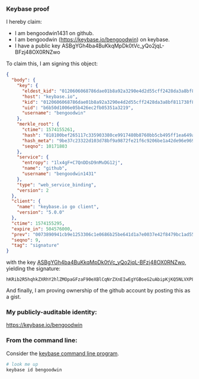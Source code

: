 ### Keybase proof

I hereby claim:

  * I am bengoodwin1431 on github.
  * I am bengoodwin (https://keybase.io/bengoodwin) on keybase.
  * I have a public key ASBgYGh4ba4BuKkqMpDk0tVc_yQo2jqL-BFzj48OX0RNZwo

To claim this, I am signing this object:

```json
{
  "body": {
    "key": {
      "eldest_kid": "0120606068786dae01b8a92a3290e4d2d55cff2428da3a8bf811738f8f0e5f444d670a",
      "host": "keybase.io",
      "kid": "0120606068786dae01b8a92a3290e4d2d55cff2428da3a8bf811738f8f0e5f444d670a",
      "uid": "b6b50d1006e05b426ec2fb05351a3219",
      "username": "bengoodwin"
    },
    "merkle_root": {
      "ctime": 1574155261,
      "hash": "818100bef265117c335903380ce9917480b8760bb5cb495ff1ea649ac96264197b6227490bd024453f5a7cd0815fb1a5e2767984bd75447f7793a3f144dbf57a",
      "hash_meta": "9be37c23322d103d78bf9a9872fe21f6c9206be1a42de96e9697a538da728a7e",
      "seqno": 10171803
    },
    "service": {
      "entropy": "1lx4gF+C7QnDDsD9nMvDG12j",
      "name": "github",
      "username": "bengoodwin1431"
    },
    "type": "web_service_binding",
    "version": 2
  },
  "client": {
    "name": "keybase.io go client",
    "version": "5.0.0"
  },
  "ctime": 1574155295,
  "expire_in": 504576000,
  "prev": "0073890941cb9e1253306c1e0686b25be641d1a7e0037e42f8479bc1ad5559d7",
  "seqno": 9,
  "tag": "signature"
}
```

with the key [ASBgYGh4ba4BuKkqMpDk0tVc_yQo2jqL-BFzj48OX0RNZwo](https://keybase.io/bengoodwin), yielding the signature:

```
hKRib2R5hqhkZXRhY2hlZMOpaGFzaF90eXBlCqNrZXnEIwEgYGBoeG2uAbipKjKQ5NLVXP8kKNo6i/gRc4+PDl9ETWcKp3BheWxvYWTESpcCCcQgAHOJCUHLnhJTMGweBoayW+ZB0afgA35C+Eebwa1VWdfEIBKr1bnTURFZaXk50F5j7KVUJ5OI3vIqchAYRZS/aV/BAgHCo3NpZ8RAIhZEmldEYz0wrndYe1CHcuFBj8baW3dM1uNLSzHwb6Xf9A3NlAGXxs7P+kD2QUJBW2sji9sEVhVE1gPMVBtzDKhzaWdfdHlwZSCkaGFzaIKkdHlwZQildmFsdWXEIB2NOgTMQ0keK3Y7resPWHyTWmOWPMb+D63mboS004PFo3RhZ80CAqd2ZXJzaW9uAQ==

```

And finally, I am proving ownership of the github account by posting this as a gist.

### My publicly-auditable identity:

https://keybase.io/bengoodwin

### From the command line:

Consider the [keybase command line program](https://keybase.io/download).

```bash
# look me up
keybase id bengoodwin
```
